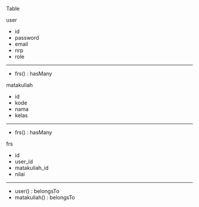 Table

user
  - id
  - password
  - email
  - nrp
  - role
  ------------------
  - frs() : hasMany

matakuliah
  - id
  - kode
  - nama
  - kelas
  ------------------
  - frs() : hasMany

frs
  - id
  - user_id
  - matakuliah_id
  - nilai
  ------------------
  - user() : belongsTo
  - matakuliah() : belongsTo